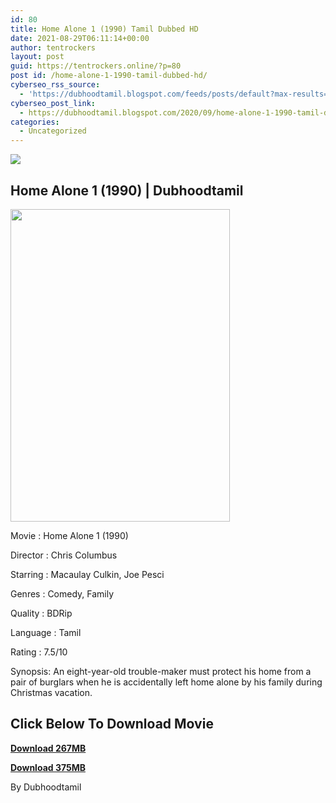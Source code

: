 ```yaml
---
id: 80
title: Home Alone 1 (1990) Tamil Dubbed HD
date: 2021-08-29T06:11:14+00:00
author: tentrockers
layout: post
guid: https://tentrockers.online/?p=80
post id: /home-alone-1-1990-tamil-dubbed-hd/
cyberseo_rss_source:
  - 'https://dubhoodtamil.blogspot.com/feeds/posts/default?max-results=150&start-index=151'
cyberseo_post_link:
  - https://dubhoodtamil.blogspot.com/2020/09/home-alone-1-1990-tamil-dubbed-hd.html
categories:
  - Uncategorized
---
```

<div class="media_block">
  <img src="https://1.bp.blogspot.com/-CDeAPDCiX20/X1TJ2w9qYUI/AAAAAAAACXE/-b--_ilK3zcMRGUIcGivNGSo7AIubt2JgCNcBGAsYHQ/s72-w351-h500-c/home-alone-4-poster.jpg" class="media_thumbnail" />
</div>

## Home Alone 1 (1990) | Dubhoodtamil

<div class="separator">
  <a href="https://1.bp.blogspot.com/-CDeAPDCiX20/X1TJ2w9qYUI/AAAAAAAACXE/-b--_ilK3zcMRGUIcGivNGSo7AIubt2JgCNcBGAsYHQ/s2048/home-alone-4-poster.jpg" imageanchor="1"><img loading="lazy" border="0" data-original-height="2048" data-original-width="1447" height="500" src="https://1.bp.blogspot.com/-CDeAPDCiX20/X1TJ2w9qYUI/AAAAAAAACXE/-b--_ilK3zcMRGUIcGivNGSo7AIubt2JgCNcBGAsYHQ/w351-h500/home-alone-4-poster.jpg" width="351" /></a>
</div>

Movie	<span></span>:	<span></span>Home Alone 1 (1990)&nbsp;

Director	<span></span>:	<span></span>Chris Columbus&nbsp;

Starring	<span></span>:	<span></span>Macaulay Culkin, Joe Pesci&nbsp;

Genres	<span></span>:	<span></span>Comedy, Family&nbsp;

Quality	<span></span>:	<span></span>BDRip&nbsp;

Language	<span></span>:	<span></span>Tamil&nbsp;

Rating	<span></span>:	<span></span>7.5/10

Synopsis: An eight-year-old trouble-maker must protect his home from a pair of burglars when he is accidentally left home alone by his family during Christmas vacation.

## <span><b>Click Below To Download Movie</b></span>

<span><b><a href="https://oncehelp.com/home-alone-1" target="_blank" rel="noopener">Download 267MB</a></b></span>

<span><b><a href="https://oncehelp.com/home-alone-2" target="_blank" rel="noopener">Download 375MB</a></b></span>

By Dubhoodtamil